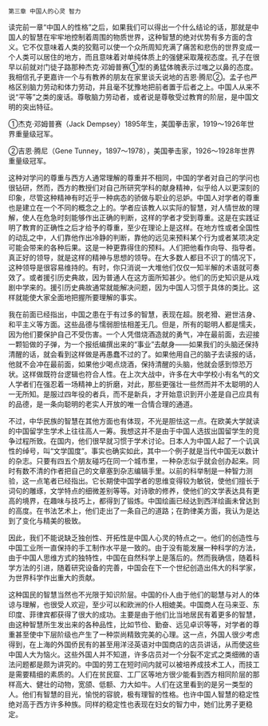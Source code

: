     第三章 中国人的心灵 智力 

   读完前一章“中国人的性格”之后，如果我们可以得出一个什么结论的话，那就是中国人的智慧在牢牢地控制着周围的物质世界，这种智慧的绝对优势有多方面的含义。它不仅意味着人类的狡黠可以使一个众所周知充满了痛苦和悲伤的世界变成一个人类可以居住的地方，而且意味着对单纯体质上的强健采取蔑视态度。孔子在很早以前就对门徒子路那种杰克·邓姆普赛①型的勇猛体魄表示过嗤之以鼻的态度。我相信孔子更嘉许一个与有教养的朋友在家里谈夭说地的吉恩·腾尼②。孟子也严格区别脑力劳动和体力劳动，并且毫不犹豫地把前者置于后者之上。中国人从来不说“平等”之类的废话。尊敬脑力劳动者，或者说是尊敬受过教育的阶层，是中国文明的突出特征。

   ①杰克·邓姆普赛（Jack Dempsey）1895年生，美国拳击家，1919～1926年世界重量级冠军。

   ②吉恩·腾尼（Gene Tunney，1897～1978），美国拳击家，1926～1928年世界重量级冠军。

   这种对学问的尊重与西方人通常理解的尊重并不相同，中国的学者对自己的学问也很钻研，然而，西方的教授们对自己所研究学科的献身精神，似乎给人以更深刻的印象，尽管这种精神有时近乎一种病态的骄做与职业的忌妒。中国人对学者的尊重也是建立在一个不同的概念之上的。学者应该教人以实际的智慧，对人情世故的理解，使人在危急时刻能够作出正确的判断，这样的学者才受到尊重。这是在实践证明了教育的正确性之后才给予的尊重，至少在理论上是这样。在地方性或者全国性的动乱之中，人们靠他作出冷静的判断，靠他的远见来预料某个行为或者某项决定可能会带来的各种后果。这是一种更靠得住的预料。人们把他看作向导、指导者。真正好的领导，就是这样的精神与思想的领导。在大多数人都目不识丁的情况下，这种领导是很容易维持的。有时，你只消说一大堆他们仅仅一知半解的术语就可奏效了。或者援引历史典故，因为普通人在这方面所知甚少。他们的历史知识是从戏剧中学来的。援引历史典故通常就能解决问题，因为中国人习惯于具体的类比。这样就能使大家全面地把握所要理解的事实。

   我在前面已经指出，中国之患在于有过多的智慧，表现在超。脱老猾、避世洁身、和平主义等方面。这些品德与懦弱胆怯相差无几。但是，所有的聪明人都是懦夫，因为他们要保护自己不受伤害。一个人凭借烧酒造就的勇气，冲在最前面，去迎接一颗铅做的子弹，为一个报纸编撰出来的“事业”去献身——如果我们的头脑还保持清醒的话，就会看到这样做是再愚蠢不过的了。如果他用自己的脑子去读报的话，他就不会冲在最前面，如果他少喝点烧酒，保持清醒的头脑，他就会感到惊恐万状。这样做既符台逻辑也符合人性。在上次大战中，许多在大中学校小有名气的文人学者们在强忍着一场精神上的折磨，对此，那些更强壮一些然而并不太聪明的人一无所知。是服过四年役的者兵，而不是新兵，才开始意识到开小差是自己应具有的品德，是一条向聪明的老实人开放的唯一合情合理的通道。

   不过，中华民族的智慧在其他方面也有体现，不光是胆怯这一点。在欧美大学就读的中国留学生学术上往往高人一筹。我想这并不是由于中国人选拔出国留学生的竞争过程所致。在国内，他们很早就习惯于学术讨论。日本人为中国人起了一个讥讽性的绰号，叫“文学国度”。事实也确实如此，其中一个例子就是当代中国无以数计的杂志。只要有四五个朋友碰巧在同一个城市里，一种杂志似乎就会创办起来。同时有数不清的作者把自己的文章塞到杂志编辑手里。以前的科举制是一种智力测验，这一点笔者已经指出。它长期使中国学者的思维变得较为敏锐，使他们擅长于词句的雕琢，文学特点的细微差别等等。对诗歌的修养，使他们的文学表达具有更高的境界，在趣味与技巧上，都得到了锻炼。中国绘画已经达到西洋绘画未曾达到的高度。在书法艺术上，他们走出了一条自己的道路；在韵律美方面，我认为是达到了变化与精美的极致。

   因此，我们不能说缺乏独创性、开拓性是中国人心灵的特点之一。他们的创造性与中国工业所一直保持的手工制作水平是一致的。由于没有能发展一种科学的方法，由于中国人思维方式的独特性，中国在自然科学上是落后的。然而我确信，随着科学方法的引进，随着研究设备的完善，中国会在下一个世纪创造出伟大的科学家，为世界科学作出重大的贡献。

   这种国民的智慧当然也不光限于知识阶层。中国的仆人由于他们的聪慧与对人的体谅与理解，也很受人欢迎，至少可以和欧洲的仆人相媲美。中国商人在马来亚、东印度、菲律宾都获得了很大的成功。主要是由于他们比当地居民有着更多的智慧，由这种智慧所生发出来的各种品性，比如节俭、勤奋、远见卓识等等，对学者的尊重甚至使中下层阶级也产生了一种崇尚精致完美的心理。这一点，外国人很少考虑得到，在上海的外国侨民有的甚至用洋泾英语对中国商店的店员讲话，从而使这些中国人大为恼火。这些外国人并不知道，许多店员对一个分裂不定式之类细微的语法问题都是颇为讲究的。中国的劳工在短时间内就可以被培养成技术工人，而技工是需要精细的素质的。人们在贫民窟、工厂区等地方很少能看到西方相同阶层的那样高大、健壮的动物，宽颌、低额、力大如牛。人们在这里看到的是另一类型的人。他们有智慧的目光，愉悦的容貌，极有理智的性格。也许中国人智慧的稳定性绝对高于西方许多种族。同样的稳定性也表现在妇女的智力中，她们比男子更稳定。

